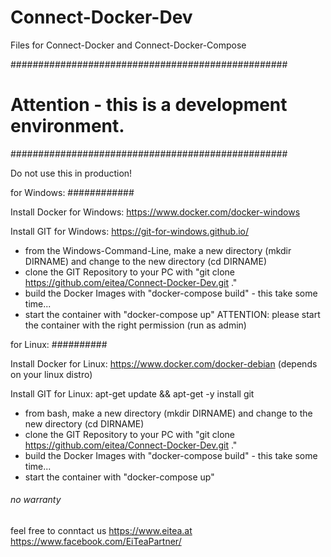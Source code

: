 # Connect-Docker-Dev
Files for Connect-Docker and Connect-Docker-Compose

##################################################
# Attention - this is a development environment. #
##################################################

Do not use this in production!

for Windows:
############

Install Docker for Windows:
https://www.docker.com/docker-windows

Install GIT for Windows:
https://git-for-windows.github.io/

* from the Windows-Command-Line, make a new directory (mkdir DIRNAME) and change to the new directory (cd DIRNAME)
* clone the GIT Repository to your PC with "git clone https://github.com/eitea/Connect-Docker-Dev.git ."
* build the Docker Images with "docker-compose build" - this take some time...
* start the container with "docker-compose up" ATTENTION: please start the container with the right permission (run as admin)



for Linux:
##########

Install Docker for Linux:
https://www.docker.com/docker-debian (depends on your linux distro)

Install GIT for Linux:
apt-get update && apt-get -y install git

* from bash, make a new directory (mkdir DIRNAME) and change to the new directory (cd DIRNAME)
* clone the GIT Repository to your PC with "git clone https://github.com/eitea/Connect-Docker-Dev.git ."
* build the Docker Images with "docker-compose build" - this take some time...
* start the container with "docker-compose up"

###### no warranty ######

feel free to conntact us
https://www.eitea.at
https://www.facebook.com/EiTeaPartner/

